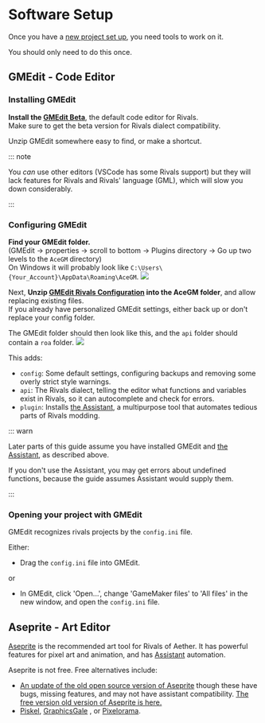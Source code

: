 # Software Setup

Once you have a [new project set up](/workshop_guide/quickstart/project_setup.md), you need tools to work on it.

You should only need to do this once.

## GMEdit - Code Editor

### Installing GMEdit

**Install the [GMEdit Beta](https://yellowafterlife.itch.io/gmedit)**, the default code editor for Rivals.  \
Make sure to get the beta version for Rivals dialect compatibility.

Unzip GMEdit somewhere easy to find, or make a shortcut.

::: note

You *can* use other editors (VSCode has some Rivals support) but they will lack features for Rivals and Rivals'
language (GML), which will slow you down considerably.

:::

### Configuring GMEdit

**Find your GMEdit folder.**  
(GMEdit -> properties -> scroll to bottom -> Plugins directory -> Go up two levels to the `AceGM` directory)  
On Windows it will probably look like `C:\Users\{Your_Account}\AppData\Roaming\AceGM`.
![](https://i.gyazo.com/38430eeff1e7554359586a3587dafeeb.png)

Next, **Unzip
[GMEdit Rivals Configuration](https://github.com/Rivals-Workshop-Community-Projects/GMEdit-rivals-config/releases/latest/download/GMEdit-rivals-config.zip)
into the AceGM folder**, and allow replacing existing files.  
If you already have personalized GMEdit settings, either back up or don't replace your config folder.

The GMEdit folder should then look like this, and the `api` folder should contain a `roa` folder.
![](https://i.gyazo.com/022f077d0e9b2a9fe38a9efe3b9d75e9.png)

This adds:

- `config`: Some default settings, configuring backups and removing some overly strict style warnings.
- `api`: The Rivals dialect, telling the editor what functions and variables exist in Rivals, so it can autocomplete and
  check for errors.
- `plugin`: Installs [the Assistant](/assistant), a multipurpose tool that automates tedious parts of Rivals modding.

::: warn

Later parts of this guide assume you have installed GMEdit and [the Assistant](/assistant), as described above.

If you don't use the Assistant, you may get errors about undefined functions, because the guide assumes Assistant would supply them.

:::

### Opening your project with GMEdit

GMEdit recognizes rivals projects by the `config.ini` file.

Either:
- Drag the `config.ini` file into GMEdit.

or
- In GMEdit, click 'Open...', change 'GameMaker files' to 'All files' in the new window, and open the `config.ini` file.
## Aseprite - Art Editor

[Aseprite](https://new.isthereanydeal.com/game/aseprite/info/) is the recommended art tool for Rivals of Aether. It has
powerful features for pixel art and animation, and has [Assistant](/assistant) automation.

Aseprite is not free. Free alternatives include:

- [An update of the old open source version of Aseprite](https://libresprite.github.io/) though these have bugs, missing features, and may
  not have assistant compatibility. [The free version old version of Aseprite is here.](https://www.aseprite.org/older-versions/)
- [Piskel](https://www.piskelapp.com/), [GraphicsGale](https://graphicsgale.com/us/)
  , or [Pixelorama](https://orama-interactive.itch.io/pixelorama).
